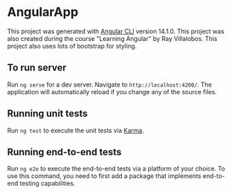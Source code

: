 # AngularApp

This project was generated with [Angular CLI](https://github.com/angular/angular-cli) version 14.1.0. This project was also created during the course "Learning Angular" by Ray Villalobos. This project also uses lots of bootstrap for styling.

## To run server

Run `ng serve` for a dev server. Navigate to `http://localhost:4200/`. The application will automatically reload if you change any of the source files.

## Running unit tests

Run `ng test` to execute the unit tests via [Karma](https://karma-runner.github.io).

## Running end-to-end tests

Run `ng e2e` to execute the end-to-end tests via a platform of your choice. To use this command, you need to first add a package that implements end-to-end testing capabilities.
